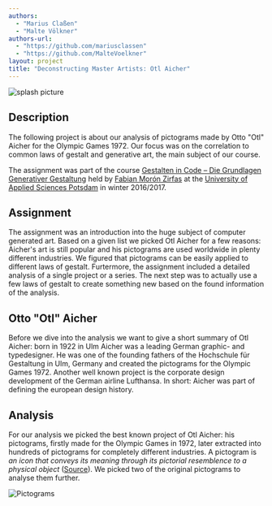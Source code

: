 ```yaml
--- 
authors: 
  - "Marius Claßen"
  - "Malte Völkner"
authors-url: 
  - "https://github.com/mariusclassen"
  - "https://github.com/MalteVoelkner"
layout: project
title: "Deconstructing Master Artists: Otl Aicher"
---
```


![splash picture](https://github.com/MalteVoelkner/gestalten-in-code/blob/master/projects/otl-aicher/splash.png)

## Description
The following project is about our analysis of pictograms made by Otto "Otl" Aicher for the Olympic Games 1972.
Our focus was on the correlation to common laws of gestalt and generative art, the main subject of our course.

The assignment was part of the course [Gestalten in Code – Die Grundlagen Generativer Gestaltung](https://incom.org/workspace/6886) held by [Fabian Morón Zirfas](http://fabianmoronzirfas.me/) at the [University of Applied Sciences Potsdam](https://www.fh-potsdam.de/) in winter 2016/2017.

## Assignment
The assignment was an introduction into the huge subject of computer generated art. Based on a given list we picked Otl Aicher for a few reasons: Aicher's art is still popular and his pictograms are used worldwide in plenty different industries. We figured that pictograms can be easily applied to different laws of gestalt. Furtermore, the assignment included a detailed analysis of a single project or a series. The next step was to actually use a few laws of gestalt to create something new based on the found information of the analysis.

## Otto "Otl" Aicher
Before we dive into the analysis we want to give a short summary of Otl Aicher: born in 1922 in Ulm Aicher was a leading German graphic- and typedesigner. He was one of the founding fathers of the Hochschule für Gestaltung in Ulm, Germany and created the pictograms for the Olympic Games 1972. Another well known project is the corporate design development of the German airline Lufthansa. In short: Aicher was part of defining the european design history.

## Analysis
For our analysis we picked the best known project of Otl Aicher: his pictograms, firstly made for the Olympic Games in 1972, later extracted into hundreds of pictograms for completely different industries. A pictogram is *an icon that conveys its meaning through its pictorial resemblence to a physical object* ([Source](https://en.wikipedia.org/wiki/Pictogram)). We picked two of the original pictograms to analyse them further.

![Pictograms](https://github.com/MalteVoelkner/gestalten-in-code/blob/master/projects/otl-aicher/assets/images/Pictograms.png)
